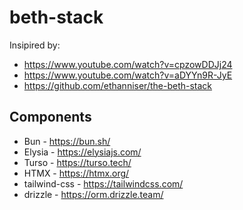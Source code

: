 # beth-stack
Insipired by:
- https://www.youtube.com/watch?v=cpzowDDJj24
- https://www.youtube.com/watch?v=aDYYn9R-JyE
- https://github.com/ethanniser/the-beth-stack

## Components
- Bun - https://bun.sh/
- Elysia - https://elysiajs.com/
- Turso - https://turso.tech/
- HTMX - https://htmx.org/
- tailwind-css - https://tailwindcss.com/
- drizzle - https://orm.drizzle.team/
